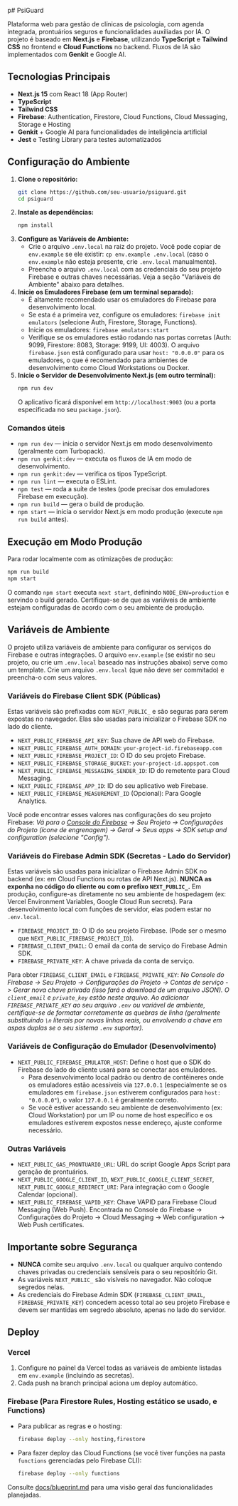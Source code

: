 
 p# PsiGuard

Plataforma web para gestão de clínicas de psicologia, com agenda integrada, prontuários seguros e funcionalidades auxiliadas por IA. O projeto é baseado em **Next.js** e **Firebase**, utilizando **TypeScript** e **Tailwind CSS** no frontend e **Cloud Functions** no backend. Fluxos de IA são implementados com **Genkit** e Google AI.

## Tecnologias Principais

- **Next.js 15** com React 18 (App Router)
- **TypeScript**
- **Tailwind CSS**
- **Firebase**: Authentication, Firestore, Cloud Functions, Cloud Messaging, Storage e Hosting
- **Genkit** + Google AI para funcionalidades de inteligência artificial
- **Jest** e Testing Library para testes automatizados

## Configuração do Ambiente

1.  **Clone o repositório:**
    ```bash
    git clone https://github.com/seu-usuario/psiguard.git
    cd psiguard
    ```
2.  **Instale as dependências:**
    ```bash
    npm install
    ```
3.  **Configure as Variáveis de Ambiente:**
    *   Crie o arquivo `.env.local` na raiz do projeto. Você pode copiar de `env.example` se ele existir: `cp env.example .env.local` (caso o `env.example` não esteja presente, crie `.env.local` manualmente).
    *   Preencha o arquivo `.env.local` com as credenciais do seu projeto Firebase e outras chaves necessárias. Veja a seção "Variáveis de Ambiente" abaixo para detalhes.
4.  **Inicie os Emuladores Firebase (em um terminal separado):**
    *   É altamente recomendado usar os emuladores do Firebase para desenvolvimento local.
    *   Se esta é a primeira vez, configure os emuladores: `firebase init emulators` (selecione Auth, Firestore, Storage, Functions).
    *   Inicie os emuladores: `firebase emulators:start`
    *   Verifique se os emuladores estão rodando nas portas corretas (Auth: 9099, Firestore: 8083, Storage: 9199, UI: 4003). O arquivo `firebase.json` está configurado para usar `host: "0.0.0.0"` para os emuladores, o que é recomendado para ambientes de desenvolvimento como Cloud Workstations ou Docker.
5.  **Inicie o Servidor de Desenvolvimento Next.js (em outro terminal):**
    ```bash
    npm run dev
    ```
    O aplicativo ficará disponível em `http://localhost:9003` (ou a porta especificada no seu `package.json`).

### Comandos úteis

- `npm run dev` &mdash; inicia o servidor Next.js em modo desenvolvimento (geralmente com Turbopack).
- `npm run genkit:dev` &mdash; executa os fluxos de IA em modo de desenvolvimento.
- `npm run genkit:dev` &mdash; verifica os tipos TypeScript.
- `npm run lint` &mdash; executa o ESLint.
- `npm test` &mdash; roda a suíte de testes (pode precisar dos emuladores Firebase em execução).
- `npm run build` &mdash; gera o build de produção.
- `npm start` &mdash; inicia o servidor Next.js em modo produção (execute `npm run build` antes).

## Execução em Modo Produção

Para rodar localmente com as otimizações de produção:

```bash
npm run build
npm start
```

O comando `npm start` executa `next start`, definindo `NODE_ENV=production` e servindo o build gerado. Certifique-se de que as variáveis de ambiente estejam configuradas de acordo com o seu ambiente de produção.

## Variáveis de Ambiente

O projeto utiliza variáveis de ambiente para configurar os serviços do Firebase e outras integrações. O arquivo `env.example` (se existir no seu projeto, ou crie um `.env.local` baseado nas instruções abaixo) serve como um template. Crie um arquivo `.env.local` (que não deve ser commitado) e preencha-o com seus valores.

### Variáveis do Firebase Client SDK (Públicas)

Estas variáveis são prefixadas com `NEXT_PUBLIC_` e são seguras para serem expostas no navegador. Elas são usadas para inicializar o Firebase SDK no lado do cliente.

-   `NEXT_PUBLIC_FIREBASE_API_KEY`: Sua chave de API web do Firebase.
-   `NEXT_PUBLIC_FIREBASE_AUTH_DOMAIN`: `your-project-id.firebaseapp.com`
-   `NEXT_PUBLIC_FIREBASE_PROJECT_ID`: O ID do seu projeto Firebase.
-   `NEXT_PUBLIC_FIREBASE_STORAGE_BUCKET`: `your-project-id.appspot.com`
-   `NEXT_PUBLIC_FIREBASE_MESSAGING_SENDER_ID`: ID do remetente para Cloud Messaging.
-   `NEXT_PUBLIC_FIREBASE_APP_ID`: ID do seu aplicativo web Firebase.
-   `NEXT_PUBLIC_FIREBASE_MEASUREMENT_ID` (Opcional): Para Google Analytics.

Você pode encontrar esses valores nas configurações do seu projeto Firebase:
*Vá para o [Console do Firebase](https://console.firebase.google.com/) -> Seu Projeto -> Configurações do Projeto (ícone de engrenagem) -> Geral -> Seus apps -> SDK setup and configuration (selecione "Config").*

### Variáveis do Firebase Admin SDK (Secretas - Lado do Servidor)

Estas variáveis são usadas para inicializar o Firebase Admin SDK no backend (ex: em Cloud Functions ou rotas de API Next.js). **NUNCA as exponha no código do cliente ou com o prefixo `NEXT_PUBLIC_`.** Em produção, configure-as diretamente no seu ambiente de hospedagem (ex: Vercel Environment Variables, Google Cloud Run secrets). Para desenvolvimento local com funções de servidor, elas podem estar no `.env.local`.

-   `FIREBASE_PROJECT_ID`: O ID do seu projeto Firebase. (Pode ser o mesmo que `NEXT_PUBLIC_FIREBASE_PROJECT_ID`).
-   `FIREBASE_CLIENT_EMAIL`: O email da conta de serviço do Firebase Admin SDK.
-   `FIREBASE_PRIVATE_KEY`: A chave privada da conta de serviço.

Para obter `FIREBASE_CLIENT_EMAIL` e `FIREBASE_PRIVATE_KEY`:
*No Console do Firebase -> Seu Projeto -> Configurações do Projeto -> Contas de serviço -> Gerar nova chave privada (isso fará o download de um arquivo JSON). O `client_email` e `private_key` estão neste arquivo.*
*Ao adicionar `FIREBASE_PRIVATE_KEY` ao seu arquivo `.env` ou variável de ambiente, certifique-se de formatar corretamente as quebras de linha (geralmente substituindo `\n` literais por novas linhas reais, ou envolvendo a chave em aspas duplas se o seu sistema `.env` suportar).*

### Variáveis de Configuração do Emulador (Desenvolvimento)

-   `NEXT_PUBLIC_FIREBASE_EMULATOR_HOST`: Define o host que o SDK do Firebase do lado do cliente usará para se conectar aos emuladores.
    *   Para desenvolvimento local padrão ou dentro de contêineres onde os emuladores estão acessíveis via `127.0.0.1` (especialmente se os emuladores em `firebase.json` estiverem configurados para `host: "0.0.0.0"`), o valor `127.0.0.1` é geralmente correto.
    *   Se você estiver acessando seu ambiente de desenvolvimento (ex: Cloud Workstation) por um IP ou nome de host específico e os emuladores estiverem expostos nesse endereço, ajuste conforme necessário.

### Outras Variáveis

-   `NEXT_PUBLIC_GAS_PRONTUARIO_URL`: URL do script Google Apps Script para geração de prontuários.
-   `NEXT_PUBLIC_GOOGLE_CLIENT_ID`, `NEXT_PUBLIC_GOOGLE_CLIENT_SECRET`, `NEXT_PUBLIC_GOOGLE_REDIRECT_URI`: Para integração com o Google Calendar (opcional).
-   `NEXT_PUBLIC_FIREBASE_VAPID_KEY`: Chave VAPID para Firebase Cloud Messaging (Web Push). Encontrada no Console do Firebase -> Configurações do Projeto -> Cloud Messaging -> Web configuration -> Web Push certificates.

## Importante sobre Segurança

*   **NUNCA** comite seu arquivo `.env.local` ou qualquer arquivo contendo chaves privadas ou credenciais sensíveis para o seu repositório Git.
*   As variáveis `NEXT_PUBLIC_` são visíveis no navegador. Não coloque segredos nelas.
*   As credenciais do Firebase Admin SDK (`FIREBASE_CLIENT_EMAIL`, `FIREBASE_PRIVATE_KEY`) concedem acesso total ao seu projeto Firebase e devem ser mantidas em segredo absoluto, apenas no lado do servidor.

## Deploy

### Vercel

1.  Configure no painel da Vercel todas as variáveis de ambiente listadas em `env.example` (incluindo as secretas).
2.  Cada push na branch principal aciona um deploy automático.

### Firebase (Para Firestore Rules, Hosting estático se usado, e Functions)

-   Para publicar as regras e o hosting:
    ```bash
    firebase deploy --only hosting,firestore
    ```
-   Para fazer deploy das Cloud Functions (se você tiver funções na pasta `functions` gerenciadas pelo Firebase CLI):
    ```bash
    firebase deploy --only functions
    ```

Consulte [docs/blueprint.md](docs/blueprint.md) para uma visão geral das funcionalidades planejadas.
